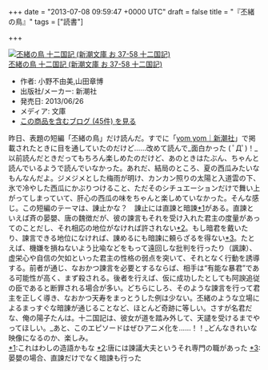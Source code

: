 
+++
date = "2013-07-08 09:59:47 +0000 UTC"
draft = false
title = "『丕緒の鳥』"
tags = ["読書"]

+++
<div class="hatena-asin-detail"><a href="http://www.amazon.co.jp/exec/obidos/ASIN/4101240582/bestylesnet-22/"><img src="http://ecx.images-amazon.com/images/I/61jYFFykFdL._SL160_.jpg" class="hatena-asin-detail-image" alt="丕緒の鳥 十二国記 (新潮文庫 お 37-58 十二国記)" title="丕緒の鳥 十二国記 (新潮文庫 お 37-58 十二国記)"/></a><div class="hatena-asin-detail-info"><a href="http://www.amazon.co.jp/exec/obidos/ASIN/4101240582/bestylesnet-22/">丕緒の鳥 十二国記 (新潮文庫 お 37-58 十二国記)</a><ul><li><span class="hatena-asin-detail-label">作者:</span> 小野不由美,山田章博</li><li><span class="hatena-asin-detail-label">出版社/メーカー:</span> 新潮社</li><li><span class="hatena-asin-detail-label">発売日:</span> 2013/06/26</li><li><span class="hatena-asin-detail-label">メディア:</span> 文庫</li><li><a href="http://d.hatena.ne.jp/asin/4101240582/bestylesnet-22" target="_blank">この商品を含むブログ (45件) を見る</a></li></ul></div><div class="hatena-asin-detail-foot"></div></div>昨日、表題の短編「丕緒の鳥」だけ読んだ。すでに「<a href="http://www.shinchosha.co.jp/yomyom/">yom yom｜新潮社</a>」で掲載されたときに目を通していたのだけど……改めて読んで_面白かった ( ﾟДﾟ)！_以前読んだときだってもちろん楽しめたのだけど、あのときはたぶん、ちゃんと読んでいるようで読んでいなかった。あれだ、結局のところ、夏の西瓜みたいなもんなんだよ。ジメジメとした梅雨が明け、カンカン照りの太陽と入道雲の下、氷で冷やした西瓜にかぶりつけること、ただそのシチュエーションだけで舞い上がってしまっていて、肝心の西瓜の味をちゃんと楽しめていなかった。そんな感じ。この短編のテーマは、諌止かな？　諌止には直諫と暗諫<a href="#f1" name="fn1" title="これはわしの造語かもな">*1</a>がある。直諫といえば斉の晏嬰、唐の魏徴だが、彼の諫言もそれを受け入れた君主の度量があってのことだし、それ相応の地位がなければ許されない<a href="#f2" name="fn2" title="唐には諫議大夫というそれ専門の職があった">*2</a>。もし暗君を戴いたり、諫言できる地位になければ、諌めるにも暗諫に頼らざるを得ない<a href="#f3" name="fn3" title="晏嬰の場合、直諫だけでなく暗諫も行った">*3</a>。たとえば、機嫌を損ねないよう比喩などをもって遠回しな批判を行ったり（諷諫）、虚栄心や自信の欠如といった君主の性格の弱点を突いて、それとなく行動を誘導する。前者が通じ、なおかつ諫言を必要とするならば、相手は“有能な暴君”である可能性が高く、まず殺される。後者を行えば、仮に成功したとしても阿諛追従の臣であると断罪される場合が多い。どちらにしろ、そのような諫言を行って君主を正しく導き、なおかつ天寿をまっとうした例は少ない。丕緒のような立場によるまっすぐな暗諌が通じることなど、ほとんど奇跡に等しい。さすが名君だな、俺の陽子たんは。十二国記は、彼女が道を踏み外して、天譴を受けるまでやってほしい。_あと、このエピソードはぜひアニメ化を……！！_どんなきれいな映像になるのか、楽しみ。
<div class="footnote">
<a href="#fn1" name="f1" class="footnote-number">*1</a><span class="footnote-delimiter">:</span><span class="footnote-text">これはわしの造語かもな</span>
<a href="#fn2" name="f2" class="footnote-number">*2</a><span class="footnote-delimiter">:</span><span class="footnote-text">唐には諫議大夫というそれ専門の職があった</span>
<a href="#fn3" name="f3" class="footnote-number">*3</a><span class="footnote-delimiter">:</span><span class="footnote-text">晏嬰の場合、直諫だけでなく暗諫も行った</span>
</div>

